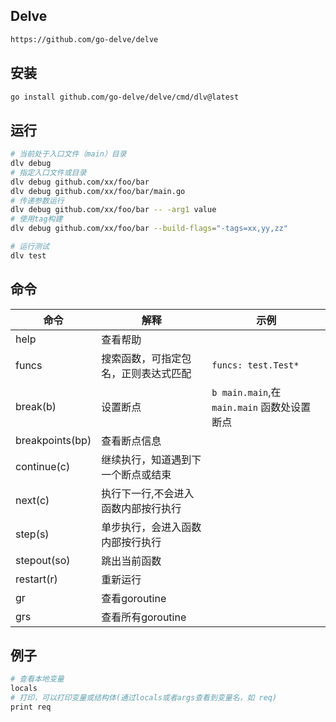 ## Delve

```bash
https://github.com/go-delve/delve
```

## 安装

```bash
go install github.com/go-delve/delve/cmd/dlv@latest
```

## 运行

```bash
# 当前处于入口文件（main）目录
dlv debug
# 指定入口文件或目录
dlv debug github.com/xx/foo/bar
dlv debug github.com/xx/foo/bar/main.go
# 传递参数运行
dlv debug github.com/xx/foo/bar -- -arg1 value
# 使用tag构建
dlv debug github.com/xx/foo/bar --build-flags="-tags=xx,yy,zz"
```

```bash
# 运行测试
dlv test
```

## 命令

|命令|解释|示例|
|---|---|---|
|help|查看帮助||
|funcs|搜索函数，可指定包名，正则表达式匹配|`funcs: test.Test*`|
|break(b)|设置断点|`b main.main`,在 `main.main` 函数处设置断点|
|breakpoints(bp)|查看断点信息||
|continue(c)|继续执行，知道遇到下一个断点或结束||
|next(c)|执行下一行,不会进入函数内部按行执行||
|step(s)|单步执行，会进入函数内部按行执行||
|stepout(so)|跳出当前函数||
|restart(r)|重新运行||
|gr|查看goroutine||
|grs|查看所有goroutine||


## 例子

```bash
# 查看本地变量
locals
# 打印，可以打印变量或结构体(通过locals或者args查看到变量名，如 req)
print req
```